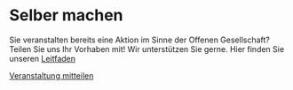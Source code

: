 # Selber machen

Sie veranstalten bereits eine Aktion im Sinne der Offenen Gesellschaft? Teilen Sie uns Ihr Vorhaben mit! Wir unterstützen Sie gerne. Hier finden Sie unseren <a href="/guideline">Leitfaden</a>

<a class="mitteilen" href="mailto:freunde@die-offene-gesellschaft.de?subject=Veranstaltung mitteilen">Veranstaltung mitteilen</a>